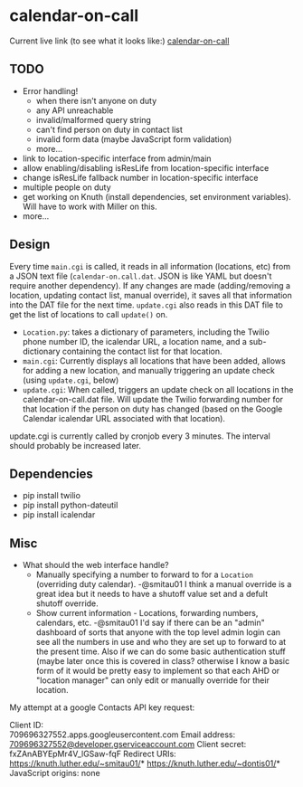 calendar-on-call
================

Current live link (to see what it looks like:) [calendar-on-call](http://dev.isaacdontjelindell.com/calendar-on-call/main.cgi)


TODO
-------
* Error handling!
  - when there isn't anyone on duty
  - any API unreachable
  - invalid/malformed query string
  - can't find person on duty in contact list
  - invalid form data (maybe JavaScript form validation)
  - more...
* link to location-specific interface from admin/main
* allow enabling/disabling isResLife from location-specific interface
* change isResLife fallback number in location-specific interface
* multiple people on duty
* get working on Knuth (install dependencies, set environment variables). Will have to work with Miller on this.
* more...



Design
-------
Every time `main.cgi` is called, it reads in all information (locations, etc) from a JSON text file (`calendar-on.call.dat`. JSON is like YAML but doesn't require another dependency). If 
any changes are made (adding/removing a location, updating contact list, manual override), it saves all that information
into the DAT file for the next time. `update.cgi` also reads in this DAT file to get the list of locations to call `update()` on.

* `Location.py`: takes a dictionary of parameters, including the Twilio phone number ID, the icalendar URL, a location name, and a sub-dictionary containing the contact list for that location.
* `main.cgi`: Currently displays all locations that have been added, allows for adding a new location, and manually triggering an update check (using `update.cgi`, below)
* `update.cgi`: When called, triggers an update check on all locations in the calendar-on-call.dat file. Will update the Twilio forwarding number for that location if the person on duty has changed (based on the Google Calendar icalendar URL associated with that location).

update.cgi is currently called by cronjob every 3 minutes. The interval should probably be increased later.

Dependencies
----------
* pip install twilio
* pip install python-dateutil
* pip install icalendar


Misc
-------
* What should the web interface handle? 
  * Manually specifying a number to forward to for a `Location` (overriding duty calendar).
	-@smitau01 I think a manual override is a great idea but it needs to have a shutoff value set and a defult shutoff override.
  * Show current information - Locations, forwarding numbers, calendars, etc.
	-@smitau01 I'd say if there can be an "admin" dashboard of sorts that anyone with the top level admin login can see all the numbers in use and who they are set up to forward to at the present time.
	  Also if we can do some basic authentication stuff (maybe later once this is covered in class? otherwise I know a basic form of it would be pretty easy to implement so that each AHD or "location manager" can only edit or manually override for their location.


My attempt at a google Contacts API key request:

Client ID:	
709696327552.apps.googleusercontent.com
Email address:	
709696327552@developer.gserviceaccount.com
Client secret:	
fxZAnABYEpMr4V_lGSaw-fqF
Redirect URIs:	https://knuth.luther.edu/~smitau01/*
https://knuth.luther.edu/~dontis01/*
JavaScript origins:	none
